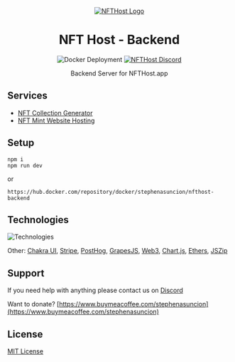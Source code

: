 <p align="center">
    <a href='https://www.nfthost.app/' rel='nofollow'>
        <img src='https://www.nfthost.app/assets/logo.svg' alt='NFTHost Logo'/>
    </a>
</p>

<h1 align="center">NFT Host - Backend</h1>

<p align="center">
    <img src='https://github.com/stephenasuncionDEV/nfthost-backend/actions/workflows/docker-deployment.yml/badge.svg?branch=main' alt='Docker Deployment'>
    <a href="https://discord.gg/BMZZXZMnmv" rel="nofollow">
        <img src='https://img.shields.io/discord/925910496354381854.svg?color=7289da&label=discord&logo=discord&style=flat' alt='NFTHost Discord' />
    </a>
</p>

<p align="center">
    Backend Server for NFTHost.app
</p>

## Services

<ul>
    <li><a href='https://www.nfthost.app/dashboard/generator' rel="nofollow">NFT Collection Generator</a></li>
    <li><a href='https://www.nfthost.app/dashboard/website' rel="nofollow">NFT Mint Website Hosting</a></li>
</ul>

## Setup

```
npm i 
npm run dev
```
or

```
https://hub.docker.com/repository/docker/stephenasuncion/nfthost-backend
```

## Technologies

![Technologies](https://skillicons.dev/icons?i=nodejs,express,nextjs,vercel,mongodb,docker,sass,git&theme=light)

Other: [Chakra UI](https://chakra-ui.com/), [Stripe](https://stripe.com/en-ca), [PostHog](https://posthog.com/), [GrapesJS](https://grapesjs.com/), [Web3](https://web3js.readthedocs.io/en/v1.7.5/), [Chart.js](https://www.chartjs.org/), [Ethers](https://docs.ethers.io/v5/), [JSZip](https://stuk.github.io/jszip/)

## Support

If you need help with anything please contact us on [Discord](https://discord.gg/BMZZXZMnmv)

Want to donate? [https://www.buymeacoffee.com/stephenasuncion](https://www.buymeacoffee.com/stephenasuncion)

## License

[MIT License](https://github.com/stephenasuncionDEV/nfthost-backend/blob/main/LICENSE)
